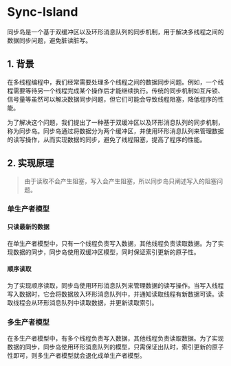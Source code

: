 # Sync-Island

同步岛是一个基于双缓冲区以及环形消息队列的同步机制，用于解决多线程之间的数据同步问题，避免脏读脏写。

## 1. 背景

在多线程编程中，我们经常需要处理多个线程之间的数据同步问题。例如，一个线程需要等待另一个线程完成某个操作后才能继续执行。传统的同步机制如互斥锁、信号量等虽然可以解决数据同步问题，但它们可能会导致线程阻塞，降低程序的性能。

为了解决这个问题，我们提出了一种基于双缓冲区以及环形消息队列的同步机制，称为同步岛。同步岛通过将数据分为两个缓冲区，并使用环形消息队列来管理数据的读写操作，从而实现数据的同步，避免了线程阻塞，提高了程序的性能。

## 2. 实现原理

> 由于读取不会产生阻塞，写入会产生阻塞，所以同步岛只阐述写入的阻塞问题。

### 单生产者模型

#### 只读最新的数据

在单生产者模型中，只有一个线程负责写入数据，其他线程负责读取数据。为了实现数据的同步，同步岛使用双缓冲区模型，同时保证索引更新的原子性。

#### 顺序读取

为了实现顺序读取，同步岛使用环形消息队列来管理数据的读写操作。当写入线程写入数据时，它会将数据放入环形消息队列中，并通知读取线程有新数据可读。读取线程会从环形消息队列中读取数据，并更新读取索引。

### 多生产者模型

在多生产者模型中，有多个线程负责写入数据，其他线程负责读取数据。为了实现数据的同步，同步岛使用环形消息队列的模型，只需保证出队时，索引更新的原子性即可，则多生产者模型就会退化成单生产者模型。

